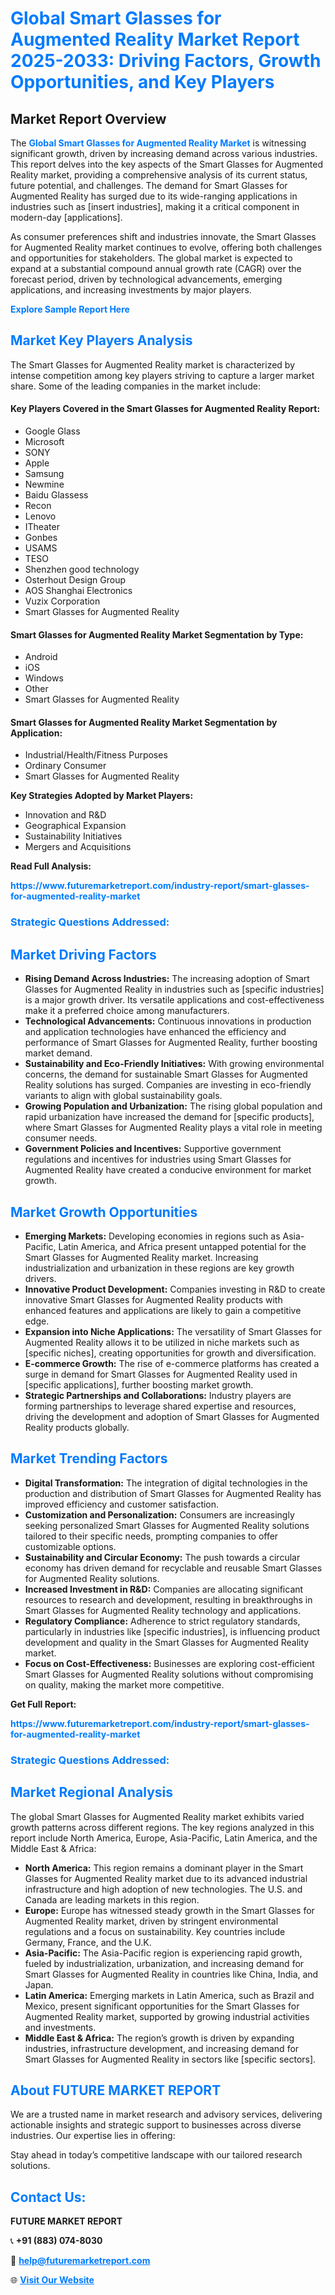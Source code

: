 <h1 style="color: #007BFF;">Global Smart Glasses for Augmented Reality Market Report 2025-2033: Driving Factors, Growth Opportunities, and Key Players</h1>

<section id="overview">
<h2>Market Report Overview</h2>
<p>The <a href="https://www.futuremarketreport.com/industry-report/smart-glasses-for-augmented-reality-market" style="color: #007BFF; text-decoration: none;"><strong>Global Smart Glasses for Augmented Reality Market</strong></a> is witnessing significant growth, driven by increasing demand across various industries. This report delves into the key aspects of the Smart Glasses for Augmented Reality market, providing a comprehensive analysis of its current status, future potential, and challenges. The demand for Smart Glasses for Augmented Reality has surged due to its wide-ranging applications in industries such as [insert industries], making it a critical component in modern-day [applications].</p>
<p>As consumer preferences shift and industries innovate, the Smart Glasses for Augmented Reality market continues to evolve, offering both challenges and opportunities for stakeholders. The global market is expected to expand at a substantial compound annual growth rate (CAGR) over the forecast period, driven by technological advancements, emerging applications, and increasing investments by major players.</p>
</section>

<section id="overview">
<p><a href="https://www.futuremarketreport.com/request-sample/reportId=96816" style="color: #007BFF; text-decoration: none;"><strong>Explore Sample Report Here</strong></a></p>
</section>

<section id="key-players">
<h2 style="color: #007BFF;">Market Key Players Analysis</h2>
<p>The Smart Glasses for Augmented Reality market is characterized by intense competition among key players striving to capture a larger market share. Some of the leading companies in the market include:</p>
<h4>Key Players Covered in the Smart Glasses for Augmented Reality Report:</h4>
<ul><li>Google Glass</li><li>Microsoft</li><li>SONY</li><li>Apple</li><li>Samsung</li><li>Newmine</li><li>Baidu Glassess</li><li>Recon</li><li>Lenovo</li><li>ITheater</li><li>Gonbes</li><li>USAMS</li><li>TESO</li><li>Shenzhen good technology</li><li>Osterhout Design Group</li><li>AOS Shanghai Electronics</li><li>Vuzix Corporation</li><li>Smart Glasses for Augmented Reality</li></ul>
<h4>Smart Glasses for Augmented Reality Market Segmentation by Type:</h4>
<ul><li>Android</li><li>iOS</li><li>Windows</li><li>Other</li><li>Smart Glasses for Augmented Reality</li></ul>

<h4>Smart Glasses for Augmented Reality Market Segmentation by Application:</h4>
<ul><li>Industrial/Health/Fitness Purposes</li><li>Ordinary Consumer</li><li>Smart Glasses for Augmented Reality</li></ul>
<p><strong>Key Strategies Adopted by Market Players:</strong></p>
<ul>
<li>Innovation and R&D</li>
<li>Geographical Expansion</li>
<li>Sustainability Initiatives</li>
<li>Mergers and Acquisitions</li>
</ul>
</section>

<section>
<p><strong>Read Full Analysis: </strong></p><a href="https://www.futuremarketreport.com/industry-report/smart-glasses-for-augmented-reality-market" style="color: #007BFF; text-decoration: none;"><strong>https://www.futuremarketreport.com/industry-report/smart-glasses-for-augmented-reality-market</strong></a>
<h3 style="color: #007BFF;">Strategic Questions Addressed:</h3>
</section>

<section id="driving-factors">
<h2 style="color: #007BFF;">Market Driving Factors</h2>
<ul>
<li><strong>Rising Demand Across Industries:</strong> The increasing adoption of Smart Glasses for Augmented Reality in industries such as [specific industries] is a major growth driver. Its versatile applications and cost-effectiveness make it a preferred choice among manufacturers.</li>
<li><strong>Technological Advancements:</strong> Continuous innovations in production and application technologies have enhanced the efficiency and performance of Smart Glasses for Augmented Reality, further boosting market demand.</li>
<li><strong>Sustainability and Eco-Friendly Initiatives:</strong> With growing environmental concerns, the demand for sustainable Smart Glasses for Augmented Reality solutions has surged. Companies are investing in eco-friendly variants to align with global sustainability goals.</li>
<li><strong>Growing Population and Urbanization:</strong> The rising global population and rapid urbanization have increased the demand for [specific products], where Smart Glasses for Augmented Reality plays a vital role in meeting consumer needs.</li>
<li><strong>Government Policies and Incentives:</strong> Supportive government regulations and incentives for industries using Smart Glasses for Augmented Reality have created a conducive environment for market growth.</li>
</ul>
</section>

<section id="growth-opportunities">
<h2 style="color: #007BFF;">Market Growth Opportunities</h2>
<ul>
<li><strong>Emerging Markets:</strong> Developing economies in regions such as Asia-Pacific, Latin America, and Africa present untapped potential for the Smart Glasses for Augmented Reality market. Increasing industrialization and urbanization in these regions are key growth drivers.</li>
<li><strong>Innovative Product Development:</strong> Companies investing in R&D to create innovative Smart Glasses for Augmented Reality products with enhanced features and applications are likely to gain a competitive edge.</li>
<li><strong>Expansion into Niche Applications:</strong> The versatility of Smart Glasses for Augmented Reality allows it to be utilized in niche markets such as [specific niches], creating opportunities for growth and diversification.</li>
<li><strong>E-commerce Growth:</strong> The rise of e-commerce platforms has created a surge in demand for Smart Glasses for Augmented Reality used in [specific applications], further boosting market growth.</li>
<li><strong>Strategic Partnerships and Collaborations:</strong> Industry players are forming partnerships to leverage shared expertise and resources, driving the development and adoption of Smart Glasses for Augmented Reality products globally.</li>
</ul>
</section>

<section id="trending-factors">
<h2 style="color: #007BFF;">Market Trending Factors</h2>
<ul>
<li><strong>Digital Transformation:</strong> The integration of digital technologies in the production and distribution of Smart Glasses for Augmented Reality has improved efficiency and customer satisfaction.</li>
<li><strong>Customization and Personalization:</strong> Consumers are increasingly seeking personalized Smart Glasses for Augmented Reality solutions tailored to their specific needs, prompting companies to offer customizable options.</li>
<li><strong>Sustainability and Circular Economy:</strong> The push towards a circular economy has driven demand for recyclable and reusable Smart Glasses for Augmented Reality solutions.</li>
<li><strong>Increased Investment in R&D:</strong> Companies are allocating significant resources to research and development, resulting in breakthroughs in Smart Glasses for Augmented Reality technology and applications.</li>
<li><strong>Regulatory Compliance:</strong> Adherence to strict regulatory standards, particularly in industries like [specific industries], is influencing product development and quality in the Smart Glasses for Augmented Reality market.</li>
<li><strong>Focus on Cost-Effectiveness:</strong> Businesses are exploring cost-efficient Smart Glasses for Augmented Reality solutions without compromising on quality, making the market more competitive.</li>
</ul>
</section>

<section>
<p><strong>Get Full Report: </strong></p><a href="https://www.futuremarketreport.com/industry-report/smart-glasses-for-augmented-reality-market" style="color: #007BFF; text-decoration: none;"><strong>https://www.futuremarketreport.com/industry-report/smart-glasses-for-augmented-reality-market</strong></a>
<h3 style="color: #007BFF;">Strategic Questions Addressed:</h3>
</section>


<section id="regional-analysis">
<h2 style="color: #007BFF;">Market Regional Analysis</h2>
<p>The global Smart Glasses for Augmented Reality market exhibits varied growth patterns across different regions. The key regions analyzed in this report include North America, Europe, Asia-Pacific, Latin America, and the Middle East & Africa:</p>
<ul>
<li><strong>North America:</strong> This region remains a dominant player in the Smart Glasses for Augmented Reality market due to its advanced industrial infrastructure and high adoption of new technologies. The U.S. and Canada are leading markets in this region.</li>
<li><strong>Europe:</strong> Europe has witnessed steady growth in the Smart Glasses for Augmented Reality market, driven by stringent environmental regulations and a focus on sustainability. Key countries include Germany, France, and the U.K.</li>
<li><strong>Asia-Pacific:</strong> The Asia-Pacific region is experiencing rapid growth, fueled by industrialization, urbanization, and increasing demand for Smart Glasses for Augmented Reality in countries like China, India, and Japan.</li>
<li><strong>Latin America:</strong> Emerging markets in Latin America, such as Brazil and Mexico, present significant opportunities for the Smart Glasses for Augmented Reality market, supported by growing industrial activities and investments.</li>
<li><strong>Middle East & Africa:</strong> The region’s growth is driven by expanding industries, infrastructure development, and increasing demand for Smart Glasses for Augmented Reality in sectors like [specific sectors].</li>
</ul>
</section>

<footer>
<h2 style="color: #007BFF;">About FUTURE MARKET REPORT</h2>
<p>We are a trusted name in market research and advisory services, delivering actionable insights and strategic support to businesses across diverse industries. Our expertise lies in offering:</p>

<p>Stay ahead in today’s competitive landscape with our tailored research solutions.</p>

<h2 style="color: #007BFF;">Contact Us:</h2>
<p><strong>FUTURE MARKET REPORT</strong></p>
<p>📞 <strong>+91 (883) 074-8030</strong></p>
<p>📧 <strong><a href="mailto:help@futuremarketreport.com" style="color: #007BFF;">help@futuremarketreport.com</a></strong></p>
<p>🌐 <strong><a href="https://www.futuremarketreport.com/" style="color: #007BFF;">Visit Our Website</a></strong></p>
</footer>